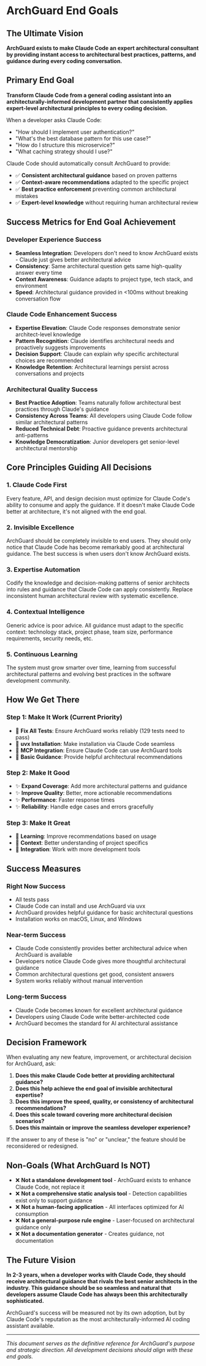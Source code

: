 # ArchGuard End Goals

## The Ultimate Vision

**ArchGuard exists to make Claude Code an expert architectural consultant by providing instant access to architectural best practices, patterns, and guidance during every coding conversation.**

## Primary End Goal

**Transform Claude Code from a general coding assistant into an architecturally-informed development partner that consistently applies expert-level architectural principles to every coding decision.**

When a developer asks Claude Code:
- "How should I implement user authentication?"
- "What's the best database pattern for this use case?"
- "How do I structure this microservice?"
- "What caching strategy should I use?"

Claude Code should automatically consult ArchGuard to provide:
- ✅ **Consistent architectural guidance** based on proven patterns
- ✅ **Context-aware recommendations** adapted to the specific project
- ✅ **Best practice enforcement** preventing common architectural mistakes
- ✅ **Expert-level knowledge** without requiring human architectural review

## Success Metrics for End Goal Achievement

### Developer Experience Success
- **Seamless Integration**: Developers don't need to know ArchGuard exists - Claude just gives better architectural advice
- **Consistency**: Same architectural question gets same high-quality answer every time
- **Context Awareness**: Guidance adapts to project type, tech stack, and environment
- **Speed**: Architectural guidance provided in <100ms without breaking conversation flow

### Claude Code Enhancement Success
- **Expertise Elevation**: Claude Code responses demonstrate senior architect-level knowledge
- **Pattern Recognition**: Claude identifies architectural needs and proactively suggests improvements
- **Decision Support**: Claude can explain *why* specific architectural choices are recommended
- **Knowledge Retention**: Architectural learnings persist across conversations and projects

### Architectural Quality Success
- **Best Practice Adoption**: Teams naturally follow architectural best practices through Claude's guidance
- **Consistency Across Teams**: All developers using Claude Code follow similar architectural patterns
- **Reduced Technical Debt**: Proactive guidance prevents architectural anti-patterns
- **Knowledge Democratization**: Junior developers get senior-level architectural mentorship

## Core Principles Guiding All Decisions

### 1. **Claude Code First**
Every feature, API, and design decision must optimize for Claude Code's ability to consume and apply the guidance. If it doesn't make Claude Code better at architecture, it's not aligned with the end goal.

### 2. **Invisible Excellence**
ArchGuard should be completely invisible to end users. They should only notice that Claude Code has become remarkably good at architectural guidance. The best success is when users don't know ArchGuard exists.

### 3. **Expertise Automation**
Codify the knowledge and decision-making patterns of senior architects into rules and guidance that Claude Code can apply consistently. Replace inconsistent human architectural review with systematic excellence.

### 4. **Contextual Intelligence**
Generic advice is poor advice. All guidance must adapt to the specific context: technology stack, project phase, team size, performance requirements, security needs, etc.

### 5. **Continuous Learning**
The system must grow smarter over time, learning from successful architectural patterns and evolving best practices in the software development community.

## How We Get There

### Step 1: Make It Work (Current Priority)
- 🔧 **Fix All Tests**: Ensure ArchGuard works reliably (129 tests need to pass)
- 🔧 **uvx Installation**: Make installation via Claude Code seamless
- 🔧 **MCP Integration**: Ensure Claude Code can use ArchGuard tools
- 🔧 **Basic Guidance**: Provide helpful architectural recommendations

### Step 2: Make It Good
- ✨ **Expand Coverage**: Add more architectural patterns and guidance
- ✨ **Improve Quality**: Better, more actionable recommendations
- ✨ **Performance**: Faster response times
- ✨ **Reliability**: Handle edge cases and errors gracefully

### Step 3: Make It Great
- 🚀 **Learning**: Improve recommendations based on usage
- 🚀 **Context**: Better understanding of project specifics
- 🚀 **Integration**: Work with more development tools

## Success Measures

### Right Now Success
- All tests pass
- Claude Code can install and use ArchGuard via uvx
- ArchGuard provides helpful guidance for basic architectural questions
- Installation works on macOS, Linux, and Windows

### Near-term Success
- Claude Code consistently provides better architectural advice when ArchGuard is available
- Developers notice Claude Code gives more thoughtful architectural guidance
- Common architectural questions get good, consistent answers
- System works reliably without manual intervention

### Long-term Success
- Claude Code becomes known for excellent architectural guidance
- Developers using Claude Code write better-architected code
- ArchGuard becomes the standard for AI architectural assistance

## Decision Framework

When evaluating any new feature, improvement, or architectural decision for ArchGuard, ask:

1. **Does this make Claude Code better at providing architectural guidance?**
2. **Does this help achieve the end goal of invisible architectural expertise?**
3. **Does this improve the speed, quality, or consistency of architectural recommendations?**
4. **Does this scale toward covering more architectural decision scenarios?**
5. **Does this maintain or improve the seamless developer experience?**

If the answer to any of these is "no" or "unclear," the feature should be reconsidered or redesigned.

## Non-Goals (What ArchGuard Is NOT)

- ❌ **Not a standalone development tool** - ArchGuard exists to enhance Claude Code, not replace it
- ❌ **Not a comprehensive static analysis tool** - Detection capabilities exist only to support guidance
- ❌ **Not a human-facing application** - All interfaces optimized for AI consumption
- ❌ **Not a general-purpose rule engine** - Laser-focused on architectural guidance only
- ❌ **Not a documentation generator** - Creates guidance, not documentation

## The Future Vision

**In 2-3 years, when a developer works with Claude Code, they should receive architectural guidance that rivals the best senior architects in the industry. This guidance should be so seamless and natural that developers assume Claude Code has always been this architecturally sophisticated.**

ArchGuard's success will be measured not by its own adoption, but by Claude Code's reputation as the most architecturally-informed AI coding assistant available.

---

*This document serves as the definitive reference for ArchGuard's purpose and strategic direction. All development decisions should align with these end goals.*